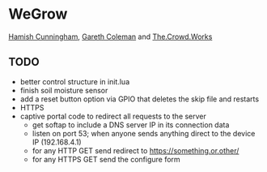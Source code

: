 WeGrow
===

[Hamish Cunningham](https://hamish.gate.ac.uk/), [Gareth
Coleman](http://l0l.org.uk/) and [The.Crowd.Works](https://the.crowd.works)

## TODO

- better control structure in init.lua
- finish soil moisture sensor
- add a reset button option via GPIO that deletes the skip file and restarts
- HTTPS
- captive portal code to redirect all requests to the server
  - get softap to include a DNS server IP in its connection data
  - listen on port 53; when anyone sends anything direct to the device IP
    (192.168.4.1)
  - for any HTTP GET send redirect to https://something.or.other/
  - for any HTTPS GET send the configure form
